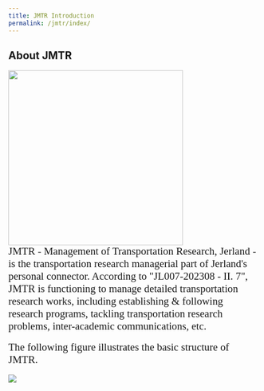 ```yaml
---
title: JMTR Introduction
permalink: /jmtr/index/
---
```



<style>
.intro{
font-family:times;
font-size:21px;
}
</style>

## About JMTR
<div class="container">
    <div class="row">
        <div class="col-md-3">
          <img src="{{ "/assets/img/JMTR_icon.png" | relative_url }}" class="center" width='350' height='350'>
        </div>
        <div class="col-md-6">
            <div class="intro">
            JMTR - Management of Transportation Research, Jerland - is the transportation research managerial part of Jerland's personal connector. According to "JL007-202308 - II. 7", JMTR is functioning to manage detailed transportation research works, including establishing & following research programs, tackling transportation research problems, inter-academic communications, etc. 
            </div>
        </div>
    </div>
</div>
<br>
<div class="intro">
The following figure illustrates the basic structure of JMTR.
</div>
<br>
<img src="/Jerland/jmtr/JMTR.jpg">
